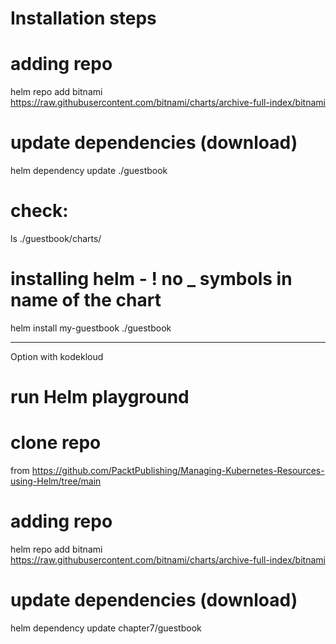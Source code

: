 # Installation steps

# adding repo
helm repo add bitnami https://raw.githubusercontent.com/bitnami/charts/archive-full-index/bitnami

# update dependencies (download)
helm dependency update ./guestbook

# check:
ls ./guestbook/charts/

# installing helm - ! no _ symbols in name of the chart
helm install my-guestbook ./guestbook


---
Option with kodekloud
# run Helm playground

# clone repo
from https://github.com/PacktPublishing/Managing-Kubernetes-Resources-using-Helm/tree/main

# adding repo
helm repo add bitnami https://raw.githubusercontent.com/bitnami/charts/archive-full-index/bitnami

# update dependencies (download)
helm dependency update chapter7/guestbook







